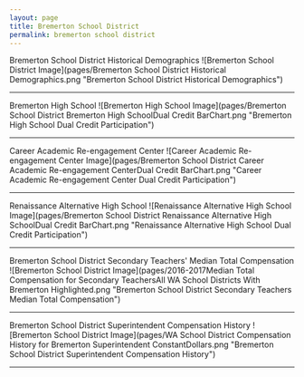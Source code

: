 ```yaml
---
layout: page
title: Bremerton School District
permalink: bremerton school district
---
```



Bremerton School District Historical Demographics
![Bremerton School District Image](pages/Bremerton School District Historical Demographics.png "Bremerton School District Historical Demographics")

___

Bremerton High School
![Bremerton High School Image](pages/Bremerton School District Bremerton High SchoolDual Credit BarChart.png "Bremerton High School Dual Credit Participation")

___

Career   Academic Re-engagement Center
![Career   Academic Re-engagement Center Image](pages/Bremerton School District Career   Academic Re-engagement CenterDual Credit BarChart.png "Career   Academic Re-engagement Center Dual Credit Participation")

___

Renaissance Alternative High School
![Renaissance Alternative High School Image](pages/Bremerton School District Renaissance Alternative High SchoolDual Credit BarChart.png "Renaissance Alternative High School Dual Credit Participation")

___

Bremerton School District Secondary Teachers' Median Total Compensation
![Bremerton School District Image](pages/2016-2017Median Total Compensation for Secondary TeachersAll WA School Districts With Bremerton Highlighted.png "Bremerton School District Secondary Teachers Median Total Compensation")

___

Bremerton School District Superintendent Compensation History
![Bremerton School District Image](pages/WA School District Compensation History for Bremerton Superintendent ConstantDollars.png "Bremerton School District Superintendent Compensation History")

___

